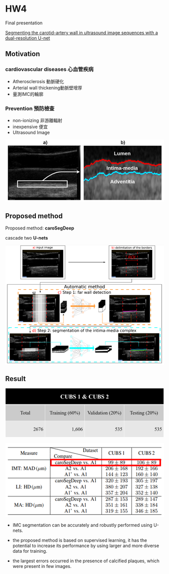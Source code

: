 # HW4

Final presentation

[Segmenting the carotid-artery wall in ultrasound image sequences with a dual-resolution U-net](https://ieeexplore.ieee.org/abstract/document/9957590)

## Motivation

### cardiovascular diseases 心血管疾病

* Atherosclerosis 動脈硬化
* Arterial wall thickening動脈壁增厚
* 量測IMC的輪廓

### Prevention 預防檢查

* non-ionizing 非游離輻射
* inexpensive 便宜
* Ultrasound Image

![image](images/IMC.png)

## Proposed method

Proposed method: **caroSegDeep**

cascade two **U-nets**

![image](images/overview.png)

## Result

![images](images/dataset.png)

![images](images/result.png)

* IMC segmentation can be accurately and robustly performed using U-nets.

* the proposed method is based on supervised learning, it has the potential to increase its performance by using larger and more diverse data for training.

* the largest errors occurred in the presence of calcified plaques, which were present in few images.
